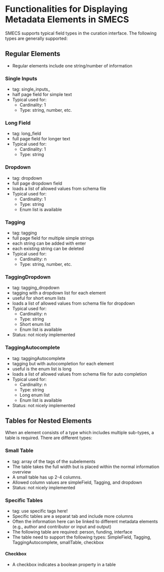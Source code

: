 # Functionalities for Displaying Metadata Elements in SMECS

SMECS supports typical field types in the curation interface. The following types are generally supported:

## Regular Elements
* Regular elements include one string/number of information

### Single Inputs
* tag: single_inputs_
* half page field for simple text
* Typical used for:
     * Cardinality: 1
     * Type: string, number, etc.

### Long Field
* tag: long_field
* full page field for longer text
* Typical used for:
     * Cardinality: 1
     * Type: string

### Dropdown
* tag: dropdown
* full page dropdown field
* loads a list of allowed values from schema file
* Typical used for:
     * Cardinality: 1
     * Type: string
     * Enum list is available

### Tagging
* tag: tagging
* full page field for multiple simple strings
* each string can be added with enter
* each existing string can be deleted
* Typical used for:
     * Cardinality: n
     * Type: string, number, etc.

### TaggingDropdown
* tag: tagging_dropdown
* tagging with a dropdown list for each element
* useful for short enum lists
* loads a list of allowed values from schema file for dropdown
* Typical used for:
     * Cardinality: n
     * Type: string
     * Short enum list
     * Enum list is available
* Status: not nicely implemented

### TaggingAutocomplete
* tag: taggingAutocomplete
* tagging but with autocompletion for each element
* useful is the enum list is long
* loads a list of allowed values from schema file for auto completion
* Typical used for:
     * Cardinality: n
     * Type: string
     * Long enum list
     * Enum list is available
* Status: not nicely implemented

## Tables for Nested Elements
When an element consists of a type which includes multiple sub-types, a table is required. There are different types:

### Small Table
* tag: array of the tags of the subelements
* The table takes the full width but is placed within the normal information overview
* A small table has up 2-4 columns.
* Allowed column values are simpleField, Tagging, and dropdown
* Status: not nicely implemented

### Specific Tables
* tag: use specific tags here!
* Specific tables are a separat tab and include more columns
* Often the information here can be linked to different metadata elements (e.g., author and contributor or input and output)
* The following table are required: person, funding, interface
* The table need to support the following types: SimpleField, Tagging, TaggingAutocomplete, smallTable, checkbox

#### Checkbox
* A checkbox indicates a boolean property in a table
